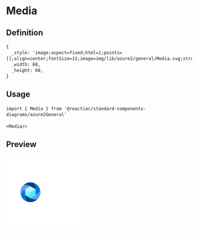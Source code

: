 # Media

## Definition

```
{
  _style: 'image;aspect=fixed;html=1;points=[];align=center;fontSize=12;image=img/lib/azure2/general/Media.svg;strokeColor=none;',
  _width: 68,
  _height: 68,
}
```

## Usage

```
import { Media } from '@reactiac/standard-components-diagrams/azure2General'

<Media/>
```

## Preview

<img src="./media.png" width="200"/>
